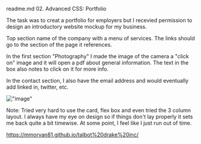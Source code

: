 readme.md
02. Advanced CSS: Portfolio

The task was to creat a portfolio for employers but I recevied permission to design an introductory website mockup for my business.

Top section name of the company with a menu of services. The links should go to the section of the page it references.

In the first section "Photography" I made the image of the camera a "click on" image and it will open a pdf about general information.
The text in the box also notes to click on it for more info.

In the contact section, I also have the email address and would eventually add linked in, twitter, etc.

!["image"](./assets/images/test.png)

Note: Tried very hard to use the card, flex box and even tried the 3 column layout. I always have my eye on design so if things don't lay properly it sets me back quite a bit timewise. At some point, I feel like I just run out of time.


https://mmorvan81.github.io/talbot%20drake%20inc/
